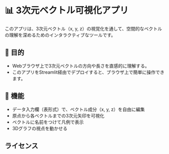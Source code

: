 # 📊 3次元ベクトル可視化アプリ
このアプリは、3次元ベクトル（x, y, z）の視覚化を通して、空間的なベクトルの理解を深めるためのインタラクティブなツールです。

## 🎯 目的

- Webブラウザ上で3次元ベクトルの方向や長さを直感的に理解する。
- このアプリをStreamlit経由でデプロイすると、ブラウザ上で簡単に操作できます。

## 🚀 機能

- データ入力欄（表形式）で、ベクトル成分（x, y, z）を自由に編集
- 原点から各ベクトルまでの3次元矢印を可視化
- ベクトルに名前をつけて凡例で表示
- 3Dグラフの視点を動かせる

## ライセンス


